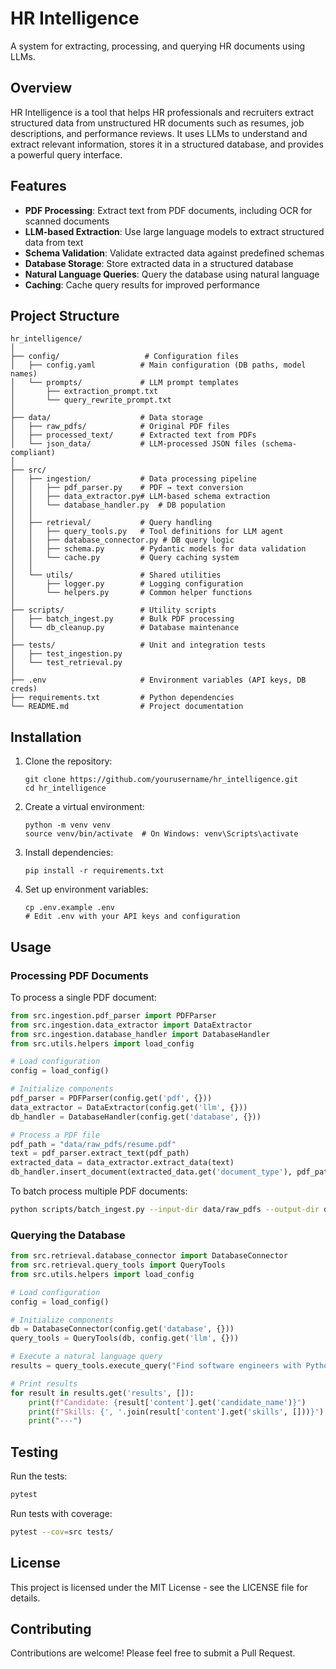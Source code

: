 # HR Intelligence

A system for extracting, processing, and querying HR documents using LLMs.

## Overview

HR Intelligence is a tool that helps HR professionals and recruiters extract structured data from unstructured HR documents such as resumes, job descriptions, and performance reviews. It uses LLMs to understand and extract relevant information, stores it in a structured database, and provides a powerful query interface.

## Features

- **PDF Processing**: Extract text from PDF documents, including OCR for scanned documents
- **LLM-based Extraction**: Use large language models to extract structured data from text
- **Schema Validation**: Validate extracted data against predefined schemas
- **Database Storage**: Store extracted data in a structured database
- **Natural Language Queries**: Query the database using natural language
- **Caching**: Cache query results for improved performance

## Project Structure

```
hr_intelligence/
│
├── config/                   # Configuration files
│   ├── config.yaml          # Main configuration (DB paths, model names)
│   └── prompts/             # LLM prompt templates
│       ├── extraction_prompt.txt
│       └── query_rewrite_prompt.txt
│
├── data/                    # Data storage
│   ├── raw_pdfs/            # Original PDF files
│   ├── processed_text/      # Extracted text from PDFs
│   └── json_data/           # LLM-processed JSON files (schema-compliant)
│
├── src/
│   ├── ingestion/           # Data processing pipeline
│   │   ├── pdf_parser.py    # PDF → text conversion
│   │   ├── data_extractor.py# LLM-based schema extraction
│   │   └── database_handler.py  # DB population
│   │
│   ├── retrieval/           # Query handling
│   │   ├── query_tools.py   # Tool definitions for LLM agent
│   │   ├── database_connector.py # DB query logic
│   │   ├── schema.py        # Pydantic models for data validation
│   │   └── cache.py         # Query caching system
│   │
│   └── utils/               # Shared utilities
│       ├── logger.py        # Logging configuration
│       └── helpers.py       # Common helper functions
│
├── scripts/                 # Utility scripts
│   ├── batch_ingest.py      # Bulk PDF processing
│   └── db_cleanup.py        # Database maintenance
│
├── tests/                   # Unit and integration tests
│   ├── test_ingestion.py
│   └── test_retrieval.py
│
├── .env                     # Environment variables (API keys, DB creds)
├── requirements.txt         # Python dependencies
└── README.md                # Project documentation
```

## Installation

1. Clone the repository:
   ```
   git clone https://github.com/yourusername/hr_intelligence.git
   cd hr_intelligence
   ```

2. Create a virtual environment:
   ```
   python -m venv venv
   source venv/bin/activate  # On Windows: venv\Scripts\activate
   ```

3. Install dependencies:
   ```
   pip install -r requirements.txt
   ```

4. Set up environment variables:
   ```
   cp .env.example .env
   # Edit .env with your API keys and configuration
   ```

## Usage

### Processing PDF Documents

To process a single PDF document:

```python
from src.ingestion.pdf_parser import PDFParser
from src.ingestion.data_extractor import DataExtractor
from src.ingestion.database_handler import DatabaseHandler
from src.utils.helpers import load_config

# Load configuration
config = load_config()

# Initialize components
pdf_parser = PDFParser(config.get('pdf', {}))
data_extractor = DataExtractor(config.get('llm', {}))
db_handler = DatabaseHandler(config.get('database', {}))

# Process a PDF file
pdf_path = "data/raw_pdfs/resume.pdf"
text = pdf_parser.extract_text(pdf_path)
extracted_data = data_extractor.extract_data(text)
db_handler.insert_document(extracted_data.get('document_type'), pdf_path, extracted_data)
```

To batch process multiple PDF documents:

```bash
python scripts/batch_ingest.py --input-dir data/raw_pdfs --output-dir data/processed_text --json-dir data/json_data
```

### Querying the Database

```python
from src.retrieval.database_connector import DatabaseConnector
from src.retrieval.query_tools import QueryTools
from src.utils.helpers import load_config

# Load configuration
config = load_config()

# Initialize components
db = DatabaseConnector(config.get('database', {}))
query_tools = QueryTools(db, config.get('llm', {}))

# Execute a natural language query
results = query_tools.execute_query("Find software engineers with Python experience")

# Print results
for result in results.get('results', []):
    print(f"Candidate: {result['content'].get('candidate_name')}")
    print(f"Skills: {', '.join(result['content'].get('skills', []))}")
    print("---")
```

## Testing

Run the tests:

```bash
pytest
```

Run tests with coverage:

```bash
pytest --cov=src tests/
```

## License

This project is licensed under the MIT License - see the LICENSE file for details.

## Contributing

Contributions are welcome! Please feel free to submit a Pull Request.